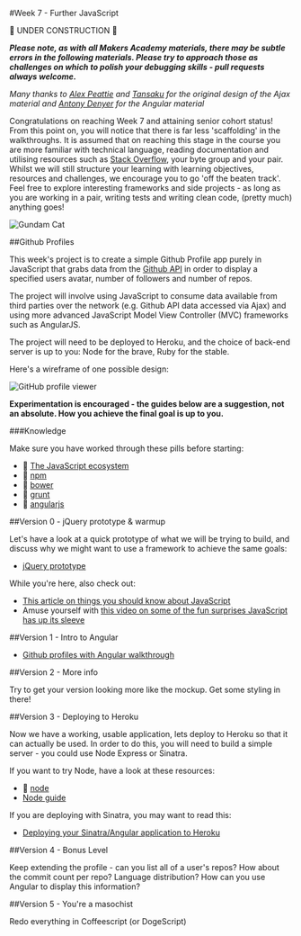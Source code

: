 #Week 7 - Further JavaScript

:construction: UNDER CONSTRUCTION :construction:

***Please note, as with all Makers Academy materials, there may be subtle errors in the following materials.  Please try to approach those as challenges on which to polish your debugging skills - pull requests always welcome.***

*Many thanks to [Alex Peattie](https://github.com/alexpeattie) and [Tansaku](https://github.com/tansaku) for the original design of the Ajax material and [Antony Denyer](https://github.com/antonydenyer) for the Angular material*

Congratulations on reaching Week 7 and attaining senior cohort status! From this point on, you will notice that there is far less 'scaffolding' in the walkthroughs. It is assumed that on reaching this stage in the course you are more familiar with technical language, reading documentation and utilising resources such as [Stack Overflow](http://stackoverflow.com/), your byte group and your pair. Whilst we will still structure your learning with learning objectives, resources and challenges, we encourage you to go 'off the beaten track'. Feel free to explore interesting frameworks and side projects - as long as you are working in a pair, writing tests and writing clean code, (pretty much) anything goes!

![Gundam Cat](https://developer.github.com/images/gundamcat.png)

##Github Profiles

This week's project is to create a simple Github Profile app purely in JavaScript that grabs data from the [Github API](https://developer.github.com/v3/) in order to display a specified users avatar, number of followers and number of repos.

The project will involve using JavaScript to consume data available from third parties over the network (e.g. Github API data accessed via Ajax) and using more advanced JavaScript Model View Controller (MVC) frameworks such as AngularJS. 

The project will need to be deployed to Heroku, and the choice of back-end server is up to you: Node for the brave, Ruby for the stable.

Here's a wireframe of one possible design:

![GitHub profile viewer](https://makersacademy.mybalsamiq.com/mockups/2895691.png?key=afabb09aef2901a2732515ae4349c1ec0458294b)

**Experimentation is encouraged - the guides below are a suggestion, not an absolute. How you achieve the final goal is up to you.**

###Knowledge

Make sure you have worked through these pills before starting:

* :pill: [The JavaScript ecosystem](https://github.com/makersacademy/course/blob/master/pills/javascript_ecosystem.md)
* :pill: [npm](https://github.com/makersacademy/course/blob/master/pills/npm.md)
* :pill: [bower](https://github.com/makersacademy/course/blob/master/pills/bower.md)
* :pill: [grunt](https://github.com/makersacademy/course/blob/master/pills/grunt.md)
* :pill: [angularjs](https://github.com/makersacademy/course/blob/master/pills/angularjs.md)

##Version 0 - jQuery prototype & warmup

Let's have a look at a quick prototype of what we will be trying to build, and discuss why we might want to use a framework to achieve the same goals: 

* [jQuery prototype](https://github.com/makersacademy/course/blob/master/further_javascript/jQuery.md)

While you're here, also check out:
* [This article on things you should know about JavaScript](http://skim.la/2012/02/06/things-you-should-know-about-javascript/)
* Amuse yourself with [this video on some of the fun surprises JavaScript has up its sleeve](https://www.destroyallsoftware.com/talks/wat)

##Version 1 - Intro to Angular

* [Github profiles with Angular walkthrough](https://github.com/makersacademy/course/blob/master/further_javascript/angularjs.md)  

##Version 2 - More info

Try to get your version looking more like the mockup. Get some styling in there!

##Version 3 - Deploying to Heroku

Now we have a working, usable application, lets deploy to Heroku so that it can actually be used. In order to do this, you will need to build a simple server - you could use Node Express or Sinatra.

If you want to try Node, have a look at these resources:

* :pill: [node](https://github.com/makersacademy/course/blob/master/pills/node.md)
* [Node guide](https://github.com/makersacademy/course/blob/master/node_guide.md)

If you are deploying with Sinatra, you may want to read this:

* [Deploying your Sinatra/Angular application to Heroku](https://github.com/makersacademy/course/blob/master/pills/deploying_angular_sinatra.md)


##Version 4 - Bonus Level

Keep extending the profile - can you list all of a user's repos? How about the commit count per repo? Language distribution? How can you use Angular to display this information?

##Version 5 - You're a masochist

Redo everything in Coffeescript (or DogeScript)
